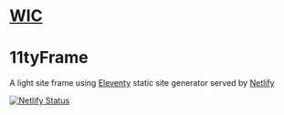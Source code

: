 # [WIC](https://11tyframe.netlify.com)


# 11tyFrame
A light site frame using [Eleventy](https://11ty.dev) static site generator served by [Netlify](https://netlify.com)

[![Netlify Status](https://api.netlify.com/api/v1/badges/45be257f-c636-4cd9-975b-ad608262f3ff/deploy-status)](https://app.netlify.com/sites/11tyframe/deploys)
